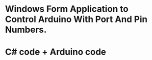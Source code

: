 # Windows Form Application to Control Arduino With Port And Pin Numbers.
# C# code + Arduino code   
